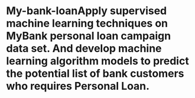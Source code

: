 # My-bank-loanApply supervised machine learning techniques on MyBank personal loan campaign data set. And develop machine learning algorithm models to predict the potential list of bank customers who requires Personal Loan.
